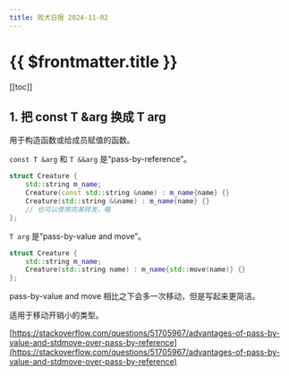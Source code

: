 ```yaml
---
title: 败犬日报 2024-11-02
---
```


# {{ $frontmatter.title }}

[[toc]]

## 1. 把 const T &arg 换成 T arg

用于构造函数或给成员赋值的函数。

`const T &arg` 和 `T &&arg` 是“pass-by-reference”。

```cpp
struct Creature {
    std::string m_name;
    Creature(const std::string &name) : m_name{name} {}
    Creature(std::string &&name) : m_name{name} {}
    // 也可以使用完美转发，略
};
```

`T arg` 是“pass-by-value and move”。

```cpp
struct Creature {
    std::string m_name;
    Creature(std::string name) : m_name{std::move(name)} {}
};
```

pass-by-value and move 相比之下会多一次移动，但是写起来更简洁。

适用于移动开销小的类型。

[https://stackoverflow.com/questions/51705967/advantages-of-pass-by-value-and-stdmove-over-pass-by-reference](https://stackoverflow.com/questions/51705967/advantages-of-pass-by-value-and-stdmove-over-pass-by-reference)

